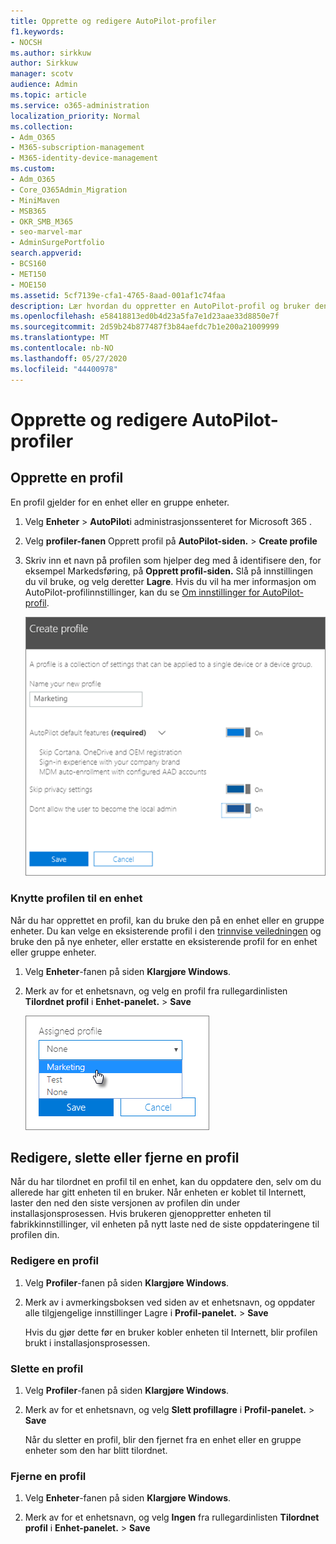```yaml
---
title: Opprette og redigere AutoPilot-profiler
f1.keywords:
- NOCSH
ms.author: sirkkuw
author: Sirkkuw
manager: scotv
audience: Admin
ms.topic: article
ms.service: o365-administration
localization_priority: Normal
ms.collection:
- Adm_O365
- M365-subscription-management
- M365-identity-device-management
ms.custom:
- Adm_O365
- Core_O365Admin_Migration
- MiniMaven
- MSB365
- OKR_SMB_M365
- seo-marvel-mar
- AdminSurgePortfolio
search.appverid:
- BCS160
- MET150
- MOE150
ms.assetid: 5cf7139e-cfa1-4765-8aad-001af1c74faa
description: Lær hvordan du oppretter en AutoPilot-profil og bruker den på en enhet, i tillegg til å redigere eller slette en profil eller fjerne en profil fra en enhet.
ms.openlocfilehash: e58418813ed0b4d23a5fa7e1d23aae33d8850e7f
ms.sourcegitcommit: 2d59b24b877487f3b84aefdc7b1e200a21009999
ms.translationtype: MT
ms.contentlocale: nb-NO
ms.lasthandoff: 05/27/2020
ms.locfileid: "44400978"
---
```

# <a name="create-and-edit-autopilot-profiles"></a>Opprette og redigere AutoPilot-profiler

## <a name="create-a-profile"></a>Opprette en profil

En profil gjelder for en enhet eller en gruppe enheter.
  
1. Velg **Enheter** \> **AutoPilot**i administrasjonssenteret for Microsoft 365 .
  
2. Velg **profiler-fanen** Opprett profil på **AutoPilot-siden.** \> **Create profile**
    
3. Skriv inn et navn på profilen som hjelper deg med å identifisere den, for eksempel Markedsføring, på **Opprett profil-siden.** Slå på innstillingen du vil bruke, og velg deretter **Lagre**. Hvis du vil ha mer informasjon om AutoPilot-profilinnstillinger, kan du se [Om innstillinger for AutoPilot-profil](autopilot-profile-settings.md).
    
    ![Enter name and turn on settings in the Create profile panel.](../media/63b5a00d-6a5d-48d0-9557-e7531e80702a.png)
  
### <a name="apply-profile-to-a-device"></a>Knytte profilen til en enhet

Når du har opprettet en profil, kan du bruke den på en enhet eller en gruppe enheter. Du kan velge en eksisterende profil i den [trinnvise veiledningen](add-autopilot-devices-and-profile.md) og bruke den på nye enheter, eller erstatte en eksisterende profil for en enhet eller gruppe enheter. 
  
1. Velg **Enheter**-fanen på siden **Klargjøre Windows**. 
    
2. Merk av for et enhetsnavn, og velg en profil fra rullegardinlisten **Tilordnet profil** i **Enhet-panelet.** \> **Save**
    
    ![In the Device panel, select an Assigned profile to apply it.](../media/ed0ce33f-9241-4403-a5de-2dddffdc6fb9.png)
  
## <a name="edit-delete-or-remove-a-profile"></a>Redigere, slette eller fjerne en profil

Når du har tilordnet en profil til en enhet, kan du oppdatere den, selv om du allerede har gitt enheten til en bruker. Når enheten er koblet til Internett, laster den ned den siste versjonen av profilen din under installasjonsprosessen. Hvis brukeren gjenoppretter enheten til fabrikkinnstillinger, vil enheten på nytt laste ned de siste oppdateringene til profilen din. 
  
### <a name="edit-a-profile"></a>Redigere en profil

1. Velg **Profiler**-fanen på siden **Klargjøre Windows**. 
    
2. Merk av i avmerkingsboksen ved siden av et enhetsnavn, og oppdater alle tilgjengelige innstillinger Lagre i **Profil-panelet.** \> **Save**
    
    Hvis du gjør dette før en bruker kobler enheten til Internett, blir profilen brukt i installasjonsprosessen.
    
### <a name="delete-a-profile"></a>Slette en profil

1. Velg **Profiler**-fanen på siden **Klargjøre Windows**. 
    
2. Merk av for et enhetsnavn, og velg **Slett profillagre** i **Profil-panelet.** \> **Save**
    
    Når du sletter en profil, blir den fjernet fra en enhet eller en gruppe enheter som den har blitt tilordnet.
    
### <a name="remove-a-profile"></a>Fjerne en profil

1. Velg **Enheter**-fanen på siden **Klargjøre Windows**. 
    
2. Merk av for et enhetsnavn, og velg **Ingen** fra rullegardinlisten **Tilordnet profil** i **Enhet-panelet.** \> **Save**
    
